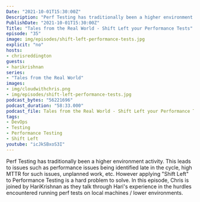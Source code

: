 ```yaml
---
Date: "2021-10-01T15:30:00Z"
Description: "Perf Testing has traditionally been a higher environment activity. This leads to issues such as performance issues being identified late in the cycle, high MTTR for such issues, unplanned work, etc. However applying 'Shift Left' to Performance Testing is a hard problem to solve. In this episode, Chris is joined by HariKrishnan as they talk through Hari's experience in the hurdles encountered running perf tests on local machines / lower environments."
PublishDate: "2021-10-01T15:30:00Z"
Title: "Tales from the Real World - Shift Left your Performance Tests"
episode: "35"
image: img/episodes/shift-left-performance-tests.jpg
explicit: "no"
hosts:
- chrisreddington
guests:
- harikrishnan
series:
- "Tales from the Real World"
images:
- img/cloudwithchris.png
- img/episodes/shift-left-performance-tests.jpg
podcast_bytes: "56221696"
podcast_duration: "58:33.000"
podcast_file: Tales from the Real World - Shift Left your Performance Tests.mp3
tags:
- DevOps
- Testing
- Performance Testing
- Shift Left
youtube: "icJkSBxoS3I"
---
```

Perf Testing has traditionally been a higher environment activity. This leads to issues such as performance issues being identified late in the cycle, high MTTR for such issues, unplanned work, etc. However applying "Shift Left" to Performance Testing is a hard problem to solve. In this episode, Chris is joined by HariKrishnan as they talk through Hari's experience in the hurdles encountered running perf tests on local machines / lower environments.